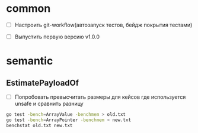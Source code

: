 # common

- [ ] Настроить git-workflow(автозапуск тестов, бейдж покрытия тестами)
- [ ] Выпустить первую версию v1.0.0


# semantic

## EstimatePayloadOf
- [ ] Попробовать превысчитать размеры для кейсов где используется unsafe и сравнить разницу

```bash
go test -bench=ArrayValue -benchmem > old.txt
go test -bench=ArrayPointer -benchmem > new.txt
benchstat old.txt new.txt
```